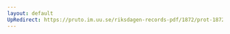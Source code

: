 ```yaml
---
layout: default
UpRedirect: https://pruto.im.uu.se/riksdagen-records-pdf/1872/prot-1872--ak--125.pdf
---
```

